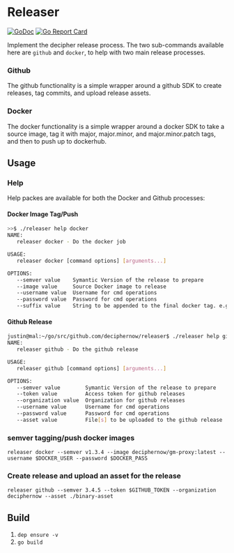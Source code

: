 # Releaser
[![GoDoc](https://godoc.org/github.com/DecipherNow/releaser?status.svg)](https://godoc.org/github.com/DecipherNow/releaser)
[![Go Report Card](https://goreportcard.com/badge/github.com/DecipherNow/releaser)](https://goreportcard.com/report/github.com/DecipherNow/releaser)

Implement the decipher release process.  The two sub-commands available here are `github` and `docker`, to help with two main release processes.

### Github
The github functionality is a simple wrapper around a github SDK to create
releases, tag commits, and upload release assets.  

### Docker
The docker functionality is a simple wrapper around a docker SDK to take a
source image, tag it with major, major.minor, and major.minor.patch tags, and then to push up to dockerhub.

## Usage
### Help
Help packes are available for both the Docker and Github processes:

#### Docker Image Tag/Push
```bash
>>$ ./releaser help docker
NAME:
   releaser docker - Do the docker job

USAGE:
   releaser docker [command options] [arguments...]

OPTIONS:
   --semver value    Symantic Version of the release to prepare
   --image value     Source Docker image to release
   --username value  Username for cmd operations
   --password value  Password for cmd operations
   --suffix value    String to be appended to the final docker tag. e.g. -alpine, -centos

```

#### Github Release

```bash
justin@mal:~/go/src/github.com/deciphernow/releaser$ ./releaser help github
NAME:
   releaser github - Do the github release

USAGE:
   releaser github [command options] [arguments...]

OPTIONS:
   --semver value        Symantic Version of the release to prepare
   --token value         Access token for github releases
   --organization value  Organization for github releases
   --username value      Username for cmd operations
   --password value      Password for cmd operations
   --asset value         File[s] to be uploaded to the github release
```

### semver tagging/push docker images
`releaser docker --semver v1.3.4 --image deciphernow/gm-proxy:latest --username $DOCKER_USER --password $DOCKER_PASS`

### Create release and upload an asset for the release
`releaser github --semver 3.4.5 --token $GITHUB_TOKEN --organization deciphernow --asset ./binary-asset`

## Build
1. `dep ensure -v`
2. `go build`